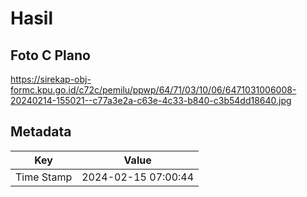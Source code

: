 # Hasil

## Foto C Plano

https://sirekap-obj-formc.kpu.go.id/c72c/pemilu/ppwp/64/71/03/10/06/6471031006008-20240214-155021--c77a3e2a-c63e-4c33-b840-c3b54dd18640.jpg


## Metadata

| Key        | Value               |
| ---------- | ------------------- |
| Time Stamp | 2024-02-15 07:00:44 |



